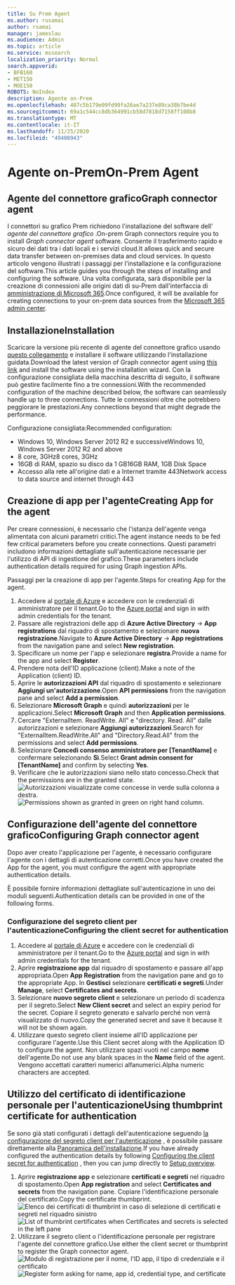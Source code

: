 ```yaml
---
title: Su Prem Agent
ms.author: rusamai
author: rsamai
manager: jameslau
ms.audience: Admin
ms.topic: article
ms.service: mssearch
localization_priority: Normal
search.appverid:
- BFB160
- MET150
- MOE150
ROBOTS: NoIndex
description: Agente on-Prem
ms.openlocfilehash: 487c5b179e09fd99fa26ae7a237e89ca38b7be4d
ms.sourcegitcommit: 69a1c544cc8db364991cb58d7818d7158ff108b8
ms.translationtype: MT
ms.contentlocale: it-IT
ms.lasthandoff: 11/25/2020
ms.locfileid: "49408943"
---
```

# <a name="on-prem-agent"></a><span data-ttu-id="f55f4-103">Agente on-Prem</span><span class="sxs-lookup"><span data-stu-id="f55f4-103">On-Prem Agent</span></span>

## <a name="graph-connector-agent"></a><span data-ttu-id="f55f4-104">Agente del connettore grafico</span><span class="sxs-lookup"><span data-stu-id="f55f4-104">Graph connector agent</span></span>

<span data-ttu-id="f55f4-105">I connettori su grafico Prem richiedono l'installazione del software dell' *agente del connettore grafico* .</span><span class="sxs-lookup"><span data-stu-id="f55f4-105">On-prem Graph connectors require you to install *Graph connector agent* software.</span></span> <span data-ttu-id="f55f4-106">Consente il trasferimento rapido e sicuro dei dati tra i dati locali e i servizi cloud.</span><span class="sxs-lookup"><span data-stu-id="f55f4-106">It allows quick and secure data transfer between on-premises data and cloud services.</span></span> <span data-ttu-id="f55f4-107">In questo articolo vengono illustrati i passaggi per l'installazione e la configurazione del software.</span><span class="sxs-lookup"><span data-stu-id="f55f4-107">This article guides you through the steps of installing and configuring the software.</span></span> <span data-ttu-id="f55f4-108">Una volta configurata, sarà disponibile per la creazione di connessioni alle origini dati di su-Prem dall'interfaccia di [amministrazione di Microsoft 365](https://admin.microsoft.com).</span><span class="sxs-lookup"><span data-stu-id="f55f4-108">Once configured, it will be available for creating connections to your on-prem data sources from the [Microsoft 365 admin center](https://admin.microsoft.com).</span></span>

## <a name="installation"></a><span data-ttu-id="f55f4-109">Installazione</span><span class="sxs-lookup"><span data-stu-id="f55f4-109">Installation</span></span>

<span data-ttu-id="f55f4-110">Scaricare la versione più recente di agente del connettore grafico usando [questo collegamento](https://download.microsoft.com/download/d/d/e/dde18236-9c67-437d-a864-894a0a888ef2/AgentPackage.msi) e installare il software utilizzando l'installazione guidata.</span><span class="sxs-lookup"><span data-stu-id="f55f4-110">Download the latest version of Graph connector agent using [this link](https://download.microsoft.com/download/d/d/e/dde18236-9c67-437d-a864-894a0a888ef2/AgentPackage.msi) and install the software using the installation wizard.</span></span> <span data-ttu-id="f55f4-111">Con la configurazione consigliata della macchina descritta di seguito, il software può gestire facilmente fino a tre connessioni.</span><span class="sxs-lookup"><span data-stu-id="f55f4-111">With the recommended configuration of the machine described below, the software can seamlessly handle up to three connections.</span></span> <span data-ttu-id="f55f4-112">Tutte le connessioni oltre che potrebbero peggiorare le prestazioni.</span><span class="sxs-lookup"><span data-stu-id="f55f4-112">Any connections beyond that might degrade the performance.</span></span>

<span data-ttu-id="f55f4-113">Configurazione consigliata:</span><span class="sxs-lookup"><span data-stu-id="f55f4-113">Recommended configuration:</span></span>

* <span data-ttu-id="f55f4-114">Windows 10, Windows Server 2012 R2 e successive</span><span class="sxs-lookup"><span data-stu-id="f55f4-114">Windows 10, Windows Server 2012 R2 and above</span></span>
* <span data-ttu-id="f55f4-115">8 core, 3GHz</span><span class="sxs-lookup"><span data-stu-id="f55f4-115">8 cores, 3GHz</span></span>
* <span data-ttu-id="f55f4-116">16GB di RAM, spazio su disco da 1 GB</span><span class="sxs-lookup"><span data-stu-id="f55f4-116">16GB RAM, 1GB Disk Space</span></span>
* <span data-ttu-id="f55f4-117">Accesso alla rete all'origine dati e a Internet tramite 443</span><span class="sxs-lookup"><span data-stu-id="f55f4-117">Network access to data source and internet through 443</span></span>

## <a name="creating-app-for-the-agent"></a><span data-ttu-id="f55f4-118">Creazione di app per l'agente</span><span class="sxs-lookup"><span data-stu-id="f55f4-118">Creating App for the agent</span></span>  

<span data-ttu-id="f55f4-119">Per creare connessioni, è necessario che l'istanza dell'agente venga alimentata con alcuni parametri critici.</span><span class="sxs-lookup"><span data-stu-id="f55f4-119">The agent instance needs to be fed few critical parameters before you create connections.</span></span> <span data-ttu-id="f55f4-120">Questi parametri includono informazioni dettagliate sull'autenticazione necessarie per l'utilizzo di API di ingestione del grafico.</span><span class="sxs-lookup"><span data-stu-id="f55f4-120">These parameters include authentication details required for using Graph ingestion APIs.</span></span>  

<span data-ttu-id="f55f4-121">Passaggi per la creazione di app per l'agente.</span><span class="sxs-lookup"><span data-stu-id="f55f4-121">Steps for creating App for the agent.</span></span>

1. <span data-ttu-id="f55f4-122">Accedere al [portale di Azure](https://portal.azure.com) e accedere con le credenziali di amministratore per il tenant.</span><span class="sxs-lookup"><span data-stu-id="f55f4-122">Go to the [Azure portal](https://portal.azure.com) and sign in with admin credentials for the tenant.</span></span>
2. <span data-ttu-id="f55f4-123">Passare alle registrazioni delle app di **Azure Active Directory**  ->  **App registrations** dal riquadro di spostamento e selezionare **nuova registrazione**.</span><span class="sxs-lookup"><span data-stu-id="f55f4-123">Navigate to **Azure Active Directory** -> **App registrations** from the navigation pane and select **New registration**.</span></span>
3. <span data-ttu-id="f55f4-124">Specificare un nome per l'app e selezionare **registra**.</span><span class="sxs-lookup"><span data-stu-id="f55f4-124">Provide a name for the app and select **Register**.</span></span>
4. <span data-ttu-id="f55f4-125">Prendere nota dell'ID applicazione (client).</span><span class="sxs-lookup"><span data-stu-id="f55f4-125">Make a note of the Application (client) ID.</span></span>
5. <span data-ttu-id="f55f4-126">Aprire le **autorizzazioni API** dal riquadro di spostamento e selezionare **Aggiungi un'autorizzazione**.</span><span class="sxs-lookup"><span data-stu-id="f55f4-126">Open **API permissions** from the navigation pane and select **Add a permission**.</span></span>
6. <span data-ttu-id="f55f4-127">Selezionare **Microsoft Graph** e quindi **autorizzazioni** per le applicazioni.</span><span class="sxs-lookup"><span data-stu-id="f55f4-127">Select **Microsoft Graph** and then **Application permissions**.</span></span>
7. <span data-ttu-id="f55f4-128">Cercare "ExternalItem. ReadWrite. All" e "directory. Read. All" dalle autorizzazioni e selezionare **Aggiungi autorizzazioni**.</span><span class="sxs-lookup"><span data-stu-id="f55f4-128">Search for "ExternalItem.ReadWrite.All" and "Directory.Read.All" from the permissions and select **Add permissions**.</span></span>
8. <span data-ttu-id="f55f4-129">Selezionare **Concedi consenso amministratore per [TenantName]** e confermare selezionando **Sì**.</span><span class="sxs-lookup"><span data-stu-id="f55f4-129">Select **Grant admin consent for [TenantName]** and confirm by selecting **Yes**.</span></span>
9. <span data-ttu-id="f55f4-130">Verificare che le autorizzazioni siano nello stato concesso.</span><span class="sxs-lookup"><span data-stu-id="f55f4-130">Check that the permissions are in the granted state.</span></span>
     <span data-ttu-id="f55f4-131">![Autorizzazioni visualizzate come concesse in verde sulla colonna a destra.](media/onprem-agent/granted-state.png)</span><span class="sxs-lookup"><span data-stu-id="f55f4-131">![Permissions shown as granted in green on right hand column.](media/onprem-agent/granted-state.png)</span></span>

## <a name="configuring-graph-connector-agent"></a><span data-ttu-id="f55f4-132">Configurazione dell'agente del connettore grafico</span><span class="sxs-lookup"><span data-stu-id="f55f4-132">Configuring Graph connector agent</span></span>

<span data-ttu-id="f55f4-133">Dopo aver creato l'applicazione per l'agente, è necessario configurare l'agente con i dettagli di autenticazione corretti.</span><span class="sxs-lookup"><span data-stu-id="f55f4-133">Once you have created the App for the agent, you must configure the agent with appropriate authentication details.</span></span>

<span data-ttu-id="f55f4-134">È possibile fornire informazioni dettagliate sull'autenticazione in uno dei moduli seguenti.</span><span class="sxs-lookup"><span data-stu-id="f55f4-134">Authentication details can be provided in one of the following forms.</span></span>

### <a name="configuring-the-client-secret-for-authentication"></a><span data-ttu-id="f55f4-135">Configurazione del segreto client per l'autenticazione</span><span class="sxs-lookup"><span data-stu-id="f55f4-135">Configuring the client secret for authentication</span></span>

1. <span data-ttu-id="f55f4-136">Accedere al [portale di Azure](https://portal.azure.com) e accedere con le credenziali di amministratore per il tenant.</span><span class="sxs-lookup"><span data-stu-id="f55f4-136">Go to the [Azure portal](https://portal.azure.com) and sign in with admin credentials for the tenant.</span></span>
2. <span data-ttu-id="f55f4-137">Aprire **registrazione app** dal riquadro di spostamento e passare all'app appropriata.</span><span class="sxs-lookup"><span data-stu-id="f55f4-137">Open **App Registration** from the navigation pane and go to the appropriate App.</span></span> <span data-ttu-id="f55f4-138">In **Gestisci** selezionare **certificati e segreti**.</span><span class="sxs-lookup"><span data-stu-id="f55f4-138">Under **Manage**, select **Certificates and secrets**.</span></span>
3. <span data-ttu-id="f55f4-139">Selezionare **nuovo segreto client** e selezionare un periodo di scadenza per il segreto.</span><span class="sxs-lookup"><span data-stu-id="f55f4-139">Select **New Client secret** and select an expiry period for the secret.</span></span> <span data-ttu-id="f55f4-140">Copiare il segreto generato e salvarlo perché non verrà visualizzato di nuovo.</span><span class="sxs-lookup"><span data-stu-id="f55f4-140">Copy the generated secret and save it because it will not be shown again.</span></span>
4. <span data-ttu-id="f55f4-141">Utilizzare questo segreto client insieme all'ID applicazione per configurare l'agente.</span><span class="sxs-lookup"><span data-stu-id="f55f4-141">Use this Client secret along with the Application ID to configure the agent.</span></span> <span data-ttu-id="f55f4-142">Non utilizzare spazi vuoti nel campo **nome** dell'agente.</span><span class="sxs-lookup"><span data-stu-id="f55f4-142">Do not use any blank spaces in the **Name** field of the agent.</span></span> <span data-ttu-id="f55f4-143">Vengono accettati caratteri numerici alfanumerici.</span><span class="sxs-lookup"><span data-stu-id="f55f4-143">Alpha numeric characters are accepted.</span></span>

## <a name="using-thumbprint-certificate-for-authentication"></a><span data-ttu-id="f55f4-144">Utilizzo del certificato di identificazione personale per l'autenticazione</span><span class="sxs-lookup"><span data-stu-id="f55f4-144">Using thumbprint certificate for authentication</span></span>

<span data-ttu-id="f55f4-145">Se sono già stati configurati i dettagli dell'autenticazione seguendo [la configurazione del segreto client per l'autenticazione](#configuring-the-client-secret-for-authentication) , è possibile passare direttamente alla [Panoramica dell'installazione](configure-connector.md).</span><span class="sxs-lookup"><span data-stu-id="f55f4-145">If you have already configured the authentication details by following [Configuring the client secret for authentication](#configuring-the-client-secret-for-authentication) , then you can jump directly to [Setup overview](configure-connector.md).</span></span>

1. <span data-ttu-id="f55f4-146">Aprire **registrazione app** e selezionare **certificati e segreti** nel riquadro di spostamento.</span><span class="sxs-lookup"><span data-stu-id="f55f4-146">Open **App registration** and select **Certificates and secrets** from the navigation pane.</span></span> <span data-ttu-id="f55f4-147">Copiare l'identificazione personale del certificato.</span><span class="sxs-lookup"><span data-stu-id="f55f4-147">Copy the certificate thumbprint.</span></span>
<span data-ttu-id="f55f4-148">![Elenco dei certificati di thumbrint in caso di selezione di certificati e segreti nel riquadro sinistro](media/onprem-agent/certificates.png)</span><span class="sxs-lookup"><span data-stu-id="f55f4-148">![List of thumbrint certificates when Certificates and secrets is selected in the left pane](media/onprem-agent/certificates.png)</span></span>
2. <span data-ttu-id="f55f4-149">Utilizzare il segreto client o l'identificazione personale per registrare l'agente del connettore grafico.</span><span class="sxs-lookup"><span data-stu-id="f55f4-149">Use either the client secret or thumbprint to register the Graph connector agent.</span></span>
<span data-ttu-id="f55f4-150">![Modulo di registrazione per il nome, l'ID app, il tipo di credenziale e il certificato](media/onprem-agent/register.png)</span><span class="sxs-lookup"><span data-stu-id="f55f4-150">![Register form asking for name, app id, credential type, and certificate](media/onprem-agent/register.png)</span></span>
